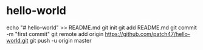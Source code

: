 # hello-world
echo "# hello-world" >> README.md
git init
git add README.md
git commit -m "first commit"
git remote add origin https://github.com/patch47/hello-world.git
git push -u origin master
